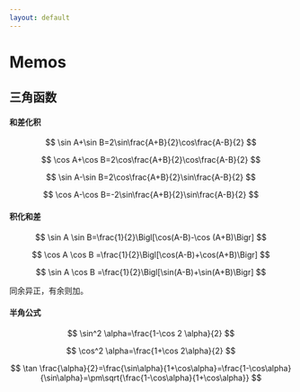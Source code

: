 ```yaml
---
layout: default
---
```


# Memos

## 三角函数

#### 和差化积

$$
\sin A+\sin B=2\sin\frac{A+B}{2}\cos\frac{A-B}{2}
$$

$$
\cos A+\cos B=2\cos\frac{A+B}{2}\cos\frac{A-B}{2}
$$

$$
\sin A-\sin B=2\cos\frac{A+B}{2}\sin\frac{A-B}{2}
$$

$$
\cos A-\cos B=-2\sin\frac{A+B}{2}\sin\frac{A-B}{2}
$$

#### 积化和差

$$
\sin A \sin B=\frac{1}{2}\Bigl[\cos(A-B)-\cos (A+B)\Bigr]
$$

$$
\cos A \cos B =\frac{1}{2}\Bigl[\cos(A-B)+\cos(A+B)\Bigr]
$$

$$
\sin A \cos B =\frac{1}{2}\Bigl[\sin(A-B)+\sin(A+B)\Bigr]
$$

同余异正，有余则加。

#### 半角公式

$$
\sin^2 \alpha=\frac{1-\cos 2 \alpha}{2}
$$

$$
\cos^2 \alpha=\frac{1+\cos 2\alpha}{2}
$$

$$
\tan \frac{\alpha}{2}=\frac{\sin\alpha}{1+\cos\alpha}=\frac{1-\cos\alpha}{\sin\alpha}=\pm\sqrt{\frac{1-\cos\alpha}{1+\cos\alpha}}
$$